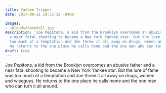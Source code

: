 ```yaml
---
title: Yankee Tripper
date: 2017-09-11 19:53:32 -0400

images:
- uploads/baseball.jpg
description: 'Joe Pepitone, a kid from the Brooklyn overcomes an abusive father and
  a near fatal shooting to became a New York Yankee star. But the lure of fame was
  too much of a temptation and Joe threw it all away on drugs, women and wiseguys.
  He returns to the one place he calls home and the one man who can turn it all around. '
draft: true
---
```

Joe Pepitone, a kid from the Brooklyn overcomes an abusive father and a near fatal shooting to became a New York Yankee star. But the lure of fame was too much of a temptation and Joe threw it all away on drugs, women and wiseguys. He returns to the one place he calls home and the one man who can turn it all around. 
